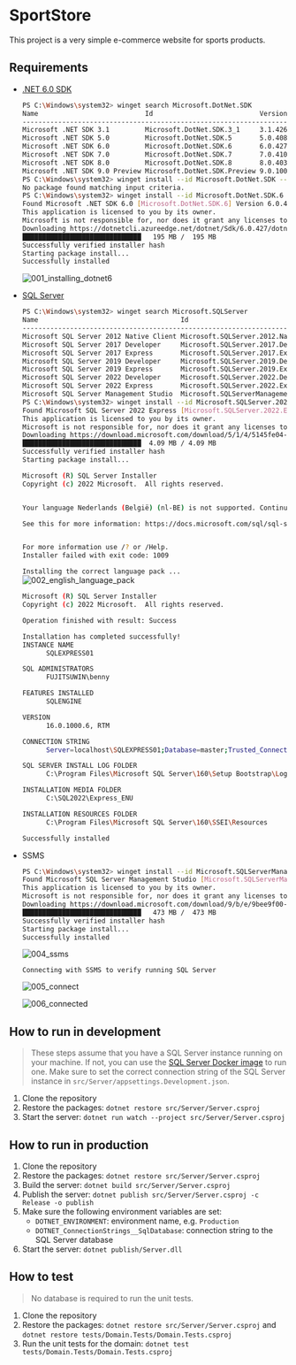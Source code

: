 # SportStore

This project is a very simple e-commerce website for sports products.

## Requirements

- [.NET 6.0 SDK](https://dotnet.microsoft.com/en-us/download)

   ```bash
   PS C:\Windows\system32> winget search Microsoft.DotNet.SDK
   Name                           Id                           Version               Source
   -----------------------------------------------------------------------------------------
   Microsoft .NET SDK 3.1         Microsoft.DotNet.SDK.3_1     3.1.426               winget
   Microsoft .NET SDK 5.0         Microsoft.DotNet.SDK.5       5.0.408               winget
   Microsoft .NET SDK 6.0         Microsoft.DotNet.SDK.6       6.0.427               winget
   Microsoft .NET SDK 7.0         Microsoft.DotNet.SDK.7       7.0.410               winget
   Microsoft .NET SDK 8.0         Microsoft.DotNet.SDK.8       8.0.403               winget
   Microsoft .NET SDK 9.0 Preview Microsoft.DotNet.SDK.Preview 9.0.100-rc.2.24474.11 winget
   PS C:\Windows\system32> winget install --id Microsoft.DotNet.SDK --source winget
   No package found matching input criteria.
   PS C:\Windows\system32> winget install --id Microsoft.DotNet.SDK.6 --source winget
   Found Microsoft .NET SDK 6.0 [Microsoft.DotNet.SDK.6] Version 6.0.427
   This application is licensed to you by its owner.
   Microsoft is not responsible for, nor does it grant any licenses to, third-party packages.
   Downloading https://dotnetcli.azureedge.net/dotnet/Sdk/6.0.427/dotnet-sdk-6.0.427-win-x64.exe
   ██████████████████████████████   195 MB /  195 MB
   Successfully verified installer hash
   Starting package install...
   Successfully installed
   ```

   ![001_installing_dotnet6](img/001_installing_dotnet6.PNG)

- [SQL Server](https://www.microsoft.com/en-us/sql-server/sql-server-downloads)

   ```bash
   PS C:\Windows\system32> winget search Microsoft.SQLServer
   Name                                    Id                                    Version        Source
   ----------------------------------------------------------------------------------------------------
   Microsoft SQL Server 2012 Native Client Microsoft.SQLServer.2012.NativeClient 11.4.7001.0    winget
   Microsoft SQL Server 2017 Developer     Microsoft.SQLServer.2017.Developer    14.0.1000.169  winget
   Microsoft SQL Server 2017 Express       Microsoft.SQLServer.2017.Express      14.0.1000.169  winget
   Microsoft SQL Server 2019 Developer     Microsoft.SQLServer.2019.Developer    15.2204.5490.2 winget
   Microsoft SQL Server 2019 Express       Microsoft.SQLServer.2019.Express      15.2204.5490.2 winget
   Microsoft SQL Server 2022 Developer     Microsoft.SQLServer.2022.Developer    16.0.1000.6    winget
   Microsoft SQL Server 2022 Express       Microsoft.SQLServer.2022.Express      16.0.1000.6    winget
   Microsoft SQL Server Management Studio  Microsoft.SQLServerManagementStudio   20.2           winget
   PS C:\Windows\system32> winget install --id Microsoft.SQLServer.2022.Express --source winget
   Found Microsoft SQL Server 2022 Express [Microsoft.SQLServer.2022.Express] Version 16.0.1000.6
   This application is licensed to you by its owner.
   Microsoft is not responsible for, nor does it grant any licenses to, third-party packages.
   Downloading https://download.microsoft.com/download/5/1/4/5145fe04-4d30-4b85-b0d1-39533663a2f1/SQL2022-SSEI-Expr.exe
   ██████████████████████████████  4.09 MB / 4.09 MB
   Successfully verified installer hash
   Starting package install...
   ```

   ```bash
   Microsoft (R) SQL Server Installer
   Copyright (c) 2022 Microsoft.  All rights reserved.


   Your language Nederlands (België) (nl-BE) is not supported. Continue in English?

   See this for more information: https://docs.microsoft.com/sql/sql-server/install/local-language-versions-in-sql-server


   For more information use /? or /Help.
   Installer failed with exit code: 1009
   ```

   ```Installing the correct language pack ...```
   ![002_english_language_pack](img/002_english_language_pack.PNG)

   ```bash
   Microsoft (R) SQL Server Installer
   Copyright (c) 2022 Microsoft.  All rights reserved.

   Operation finished with result: Success

   Installation has completed successfully!
   INSTANCE NAME
         SQLEXPRESS01

   SQL ADMINISTRATORS
         FUJITSUWIN\benny

   FEATURES INSTALLED
         SQLENGINE

   VERSION
         16.0.1000.6, RTM

   CONNECTION STRING
         Server=localhost\SQLEXPRESS01;Database=master;Trusted_Connection=True;

   SQL SERVER INSTALL LOG FOLDER
         C:\Program Files\Microsoft SQL Server\160\Setup Bootstrap\Log\20241015_104420

   INSTALLATION MEDIA FOLDER
         C:\SQL2022\Express_ENU

   INSTALLATION RESOURCES FOLDER
         C:\Program Files\Microsoft SQL Server\160\SSEI\Resources

   Successfully installed
   ```

- SSMS

   ```bash
   PS C:\Windows\system32> winget install --id Microsoft.SQLServerManagementStudio --source winget
   Found Microsoft SQL Server Management Studio [Microsoft.SQLServerManagementStudio] Version 20.2
   This application is licensed to you by its owner.
   Microsoft is not responsible for, nor does it grant any licenses to, third-party packages.
   Downloading https://download.microsoft.com/download/9/b/e/9bee9f00-2ee2-429a-9462-c9bc1ce14c28/SSMS-Setup-ENU.exe
   ██████████████████████████████   473 MB /  473 MB
   Successfully verified installer hash
   Starting package install...
   Successfully installed
   ```

   ![004_ssms](img/004_ssms.PNG)

   `Connecting with SSMS to verify running SQL Server`

   ![005_connect](img/005_connect.PNG)

   ![006_connected](img/006_connected.PNG)

## How to run in development

> These steps assume that you have a SQL Server instance running on your machine. If not, you can use the [SQL Server Docker image](https://hub.docker.com/_/microsoft-mssql-server) to run one. Make sure to set the correct connection string of the SQL Server instance in `src/Server/appsettings.Development.json`.

1. Clone the repository
2. Restore the packages: `dotnet restore src/Server/Server.csproj`
3. Start the server: `dotnet run watch --project src/Server/Server.csproj`

## How to run in production

1. Clone the repository
2. Restore the packages: `dotnet restore src/Server/Server.csproj`
3. Build the server: `dotnet build src/Server/Server.csproj`
4. Publish the server: `dotnet publish src/Server/Server.csproj -c Release -o publish`
5. Make sure the following environment variables are set:
   - `DOTNET_ENVIRONMENT`: environment name, e.g. `Production`
   - `DOTNET_ConnectionStrings__SqlDatabase`: connection string to the SQL Server database
6. Start the server: `dotnet publish/Server.dll`

## How to test

> No database is required to run the unit tests.

1. Clone the repository
2. Restore the packages: `dotnet restore src/Server/Server.csproj` and `dotnet restore tests/Domain.Tests/Domain.Tests.csproj`
3. Run the unit tests for the domain: `dotnet test tests/Domain.Tests/Domain.Tests.csproj`
